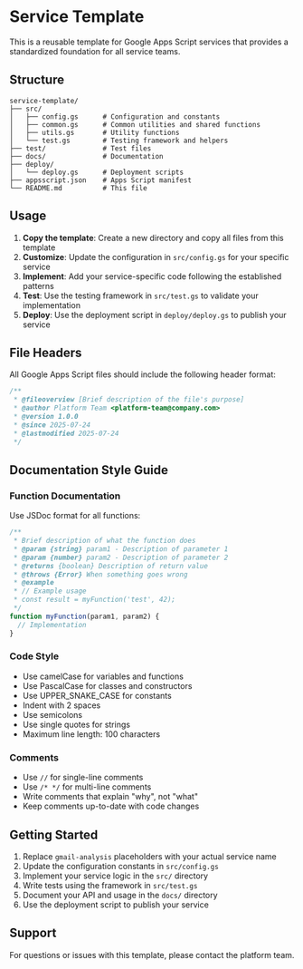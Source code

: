 # Service Template

This is a reusable template for Google Apps Script services that provides a standardized foundation for all service teams.

## Structure

```
service-template/
├── src/
│   ├── config.gs      # Configuration and constants
│   ├── common.gs      # Common utilities and shared functions
│   ├── utils.gs       # Utility functions
│   └── test.gs        # Testing framework and helpers
├── test/              # Test files
├── docs/              # Documentation
├── deploy/
│   └── deploy.gs      # Deployment scripts
├── appsscript.json    # Apps Script manifest
└── README.md          # This file
```

## Usage

1. **Copy the template**: Create a new directory and copy all files from this template
2. **Customize**: Update the configuration in `src/config.gs` for your specific service
3. **Implement**: Add your service-specific code following the established patterns
4. **Test**: Use the testing framework in `src/test.gs` to validate your implementation
5. **Deploy**: Use the deployment script in `deploy/deploy.gs` to publish your service

## File Headers

All Google Apps Script files should include the following header format:

```javascript
/**
 * @fileoverview [Brief description of the file's purpose]
 * @author Platform Team <platform-team@company.com>
 * @version 1.0.0
 * @since 2025-07-24
 * @lastmodified 2025-07-24
 */
```

## Documentation Style Guide

### Function Documentation

Use JSDoc format for all functions:

```javascript
/**
 * Brief description of what the function does
 * @param {string} param1 - Description of parameter 1
 * @param {number} param2 - Description of parameter 2
 * @returns {boolean} Description of return value
 * @throws {Error} When something goes wrong
 * @example
 * // Example usage
 * const result = myFunction('test', 42);
 */
function myFunction(param1, param2) {
  // Implementation
}
```

### Code Style

- Use camelCase for variables and functions
- Use PascalCase for classes and constructors
- Use UPPER_SNAKE_CASE for constants
- Indent with 2 spaces
- Use semicolons
- Use single quotes for strings
- Maximum line length: 100 characters

### Comments

- Use `//` for single-line comments
- Use `/* */` for multi-line comments
- Write comments that explain "why", not "what"
- Keep comments up-to-date with code changes

## Getting Started

1. Replace `gmail-analysis` placeholders with your actual service name
2. Update the configuration constants in `src/config.gs`
3. Implement your service logic in the `src/` directory
4. Write tests using the framework in `src/test.gs`
5. Document your API and usage in the `docs/` directory
6. Use the deployment script to publish your service

## Support

For questions or issues with this template, please contact the platform team.
